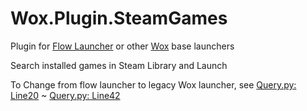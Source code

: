 <!--
 * @Author: WayneFerdon wayneferdon@hotmail.com
 * @Date: 2023-03-04 12:45:58
 * @LastEditors: WayneFerdon wayneferdon@hotmail.com
 * @LastEditTime: 2023-03-04 23:27:20
 * @FilePath: \Flow.Launcher.Plugin.SteamGames\README.md
 * ----------------------------------------------------------------
 * Copyright (c) 2023 by Wayne Ferdon Studio. All rights reserved.
 * Licensed to the .NET Foundation under one or more agreements.
 * The .NET Foundation licenses this file to you under the MIT license.
 * See the LICENSE file in the project root for more information.
-->
# Wox.Plugin.SteamGames
Plugin for [Flow Launcher](https://github.com/Flow-Launcher/Flow.Launcher) or other  [Wox](https://github.com/Wox-launcher/Wox) base launchers

Search installed games in Steam Library and Launch

To Change from flow launcher to legacy Wox launcher, see [Query.py: Line20](https://github.com/WayneFerdon/Wox.Plugin.SteamGames/blob/master/Query.py#L20) ~ [Query.py: Line42](https://github.com/WayneFerdon/Wox.Plugin.SteamGames/blob/master/Query.py#L42)
